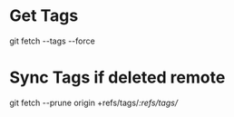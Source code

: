 # Get Tags
git fetch --tags --force

# Sync Tags if deleted remote
git fetch --prune origin +refs/tags/*:refs/tags/*

